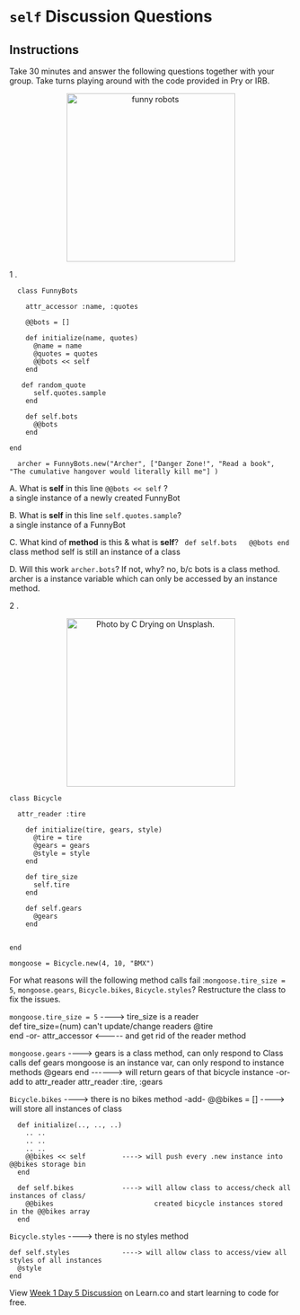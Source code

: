 # `self` Discussion Questions

## Instructions

Take 30 minutes and answer the following questions together with your group. Take turns playing around with the code provided in Pry or IRB.

<p align="center">
  <img src="https://curriculum-content.s3.amazonaws.com/module-1/discussion-questions/using-self-in-ruby/Image_110_%20FunnyRobots.png" alt="funny robots" width="300"/>
</p>

1 .   

      class FunnyBots  

        attr_accessor :name, :quotes  

        @@bots = []

        def initialize(name, quotes)
          @name = name
          @quotes = quotes
          @@bots << self
        end

       def random_quote
          self.quotes.sample
        end

        def self.bots
          @@bots
        end

    end

      archer = FunnyBots.new("Archer", ["Danger Zone!", "Read a book", "The cumulative hangover would literally kill me"] )

  A. What is **self** in this line ```@@bots << self``` ?  
        a single instance of a newly created FunnyBot

  B. What is **self** in this line ```self.quotes.sample```?  
        a single instance of a FunnyBot

  C. What kind of **method** is this & what is **self**? ```  def self.bots  
      @@bots end ```  
        class method
        self is still an instance of a class

  D. Will this work ```archer.bots```? If not, why? 
        no, b/c bots is a class method. 
        archer is a instance variable which can only be accessed by an instance method.


2 .

<p align="center">
  <img src="https://curriculum-content.s3.amazonaws.com/module-1/discussion-questions/using-self-in-ruby/Image_111A_Photo%20by%20C%20Drying%20on%20Unsplash.png" alt="Photo by C Drying on Unsplash." width="300"/>
</p>

    class Bicycle

      attr_reader :tire

        def initialize(tire, gears, style)
          @tire = tire
          @gears = gears
          @style = style
        end

        def tire_size
          self.tire
        end

        def self.gears
          @gears
        end


    end

    mongoose = Bicycle.new(4, 10, "BMX")

  For what reasons will the following method calls fail :```mongoose.tire_size = 5```,   ```mongoose.gears```,  ```Bicycle.bikes```, ```Bicycle.styles```? Restructure the class to fix the issues.   

  ```mongoose.tire_size = 5```  ----> tire_size is a reader                                             
       def tire_size=(num)            can't update/change readers
          @tire                             
      end
-or-
      attr_accessor            <----- and get rid of the reader method

  ```mongoose.gears```         ----> gears is a class method, can only respond to Class calls
      def gears                            mongoose is an instance var, can only respond to instance methods
        @gears
      end                      ------> will return gears of that bicycle instance
  -or- add to attr_reader
      attr_reader :tire, :gears

  ```Bicycle.bikes```           ----> there is no bikes method 
-add- 
      @@bikes = []              ----> will store all instances of class

      def initialize(.., .., ..)
        .. ..
        .. ..
        .. ..
        @@bikes << self         ----> will push every .new instance into @@bikes storage bin
      end 

      def self.bikes            ----> will allow class to access/check all instances of class/
        @@bikes                         created bicycle instances stored in the @@bikes array
      end 

  ```Bicycle.styles```          ----> there is no styles method

    def self.styles             ----> will allow class to access/view all styles of all instances
      @style
    end 



<p class='util--hide'>View <a href='https://learn.co/lessons/week-1-day-5-discussion'>Week 1 Day 5 Discussion</a> on Learn.co and start learning to code for free.</p>
